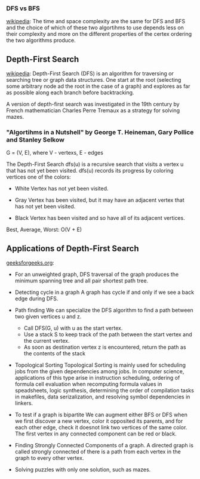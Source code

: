 ### DFS vs BFS
[wikipedia](https://en.wikipedia.org/wiki/Depth-first_search):
The time and space complexity are the same for DFS and BFS and the choice
of which of these two algortihms to use depends less on their complexity
and more on the different properties of the certex ordering the 
two algorithms produce.

## Depth-First Search

[wikipedia](https://en.wikipedia.org/wiki/Depth-first_search):
Depth-First Search (DFS) is an algorithm for traversing or searching tree or graph
data structures. One start at the root (selecting some arbitrary node ad the root in the case of a graph)
and explores as far as possible along each branch before backtracking.

A version of depth-first search was investigated in the 19th century by French mathematician
Charles Perre Tremaux as a strategy for solving mazes.


### "Algortihms in a Nutshell" by George T. Heineman, Gary Pollice and Stanley Selkow

G = (V, E), where V - vertexs, E - edges

The Depth-First Search dfs(u) is a recursive search that visits a vertex u 
that has not yet been visited. dfs(u) records its progress by coloring vertices
one of the colors:

- White
    Vertex has not yet been visited.

- Gray
    Vertex has been visited, but it may have an adjacent vertex that has not yet
    been visited.

- Black
    Vertex has been visited and so have all of its adjacent vertices.

Best, Average, Worst: O(V + E)

## Applications of Depth-First Search
[geeksforgeeks.org](http://www.geeksforgeeks.org/applications-of-depth-first-search/):

- For an unweighted graph, DFS traversal of the graph produces the minimum
spanning tree and all pair shortest path tree.
- Detecting cycle in a graph
    A graph has cycle if and only if we see a back edge during DFS.
- Path finding
    We can specialize the DFS algorithm to find a path between two given
    vertices u and z.
    - Call DFS(G, u) with u as the start vertex.
    - Use a stack S to keep track of the path between the start vertex 
    and the current vertex.
    - As soon as destination vertex z is encountered, return the path as the contents of the stack
- Topological Sorting
Topological Sorting is mainly used for scheduling jobs from the given
dependencies among jobs. In computer science, applications of this type arise
in instruction scheduling, ordering of formula cell evaluation when recomputing
formula values in speadsheets, logic synthesis, determining the order of
compilation tasks in makefiles, data serizalization, and resolving symbol dependencies in linkers.

- To test if a graph is bipartite
We can augment either BFS or DFS when we first discover a new vertex,
color it opposited its parents, and for each other edge, check it doesnot link
two vertices of the same color. The first vertex in any connected component can
be red or black.

- Finding Strongly Connected Components of a graph. A directed graph is called
strongly connected of there is a path from each vertex in the graph to every other vertex.

- Solving puzzles with only one solution, such as mazes.
